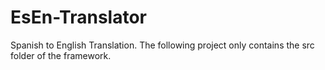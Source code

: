 # EsEn-Translator
Spanish to English Translation. The following project only contains the src folder of the framework. 
